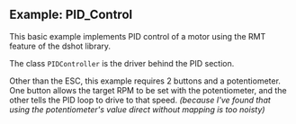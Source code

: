 ## Example: PID_Control

This basic example implements PID control of a motor using the RMT feature of the dshot library.

The class `PIDController` is the driver behind the PID section.

Other than the ESC, this example requires 2 buttons and a potentiometer. One button allows the target RPM to be set with the potentiometer, and the other tells the PID loop to drive to that speed. *(because I've found that using the potentiometer's value direct without mapping is too noisty)*








